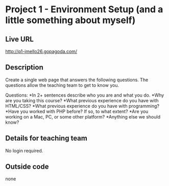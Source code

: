 # Project 1 - Environment Setup (and a little something about myself)  

## Live URL
<http://p1-jmello26.gopagoda.com/>

## Description
Create a single web page that answers the following questions. The questions allow the teaching team to get to know you.

Questions:
*In 2+ sentences describe who you are and what you do.
*Why are you taking this course?
*What previous experience do you have with HTML/CSS?
*What previous experience do you have with programming?
*Have you worked with PHP before? If so, to what extent?
*Are you working on a Mac, PC, or some other platform?
*Anything else we should know?

## Details for teaching team
No login required.

## Outside code
none